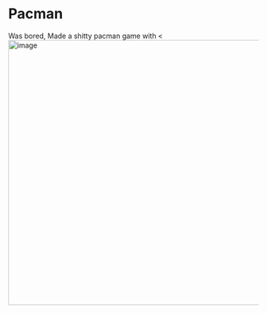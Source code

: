 # Pacman

Was bored, Made a shitty pacman game with <
<img width="534" height="534" alt="image" src="https://github.com/user-attachments/assets/0d60ac91-c087-4875-bca3-b646de5e28f7" />
